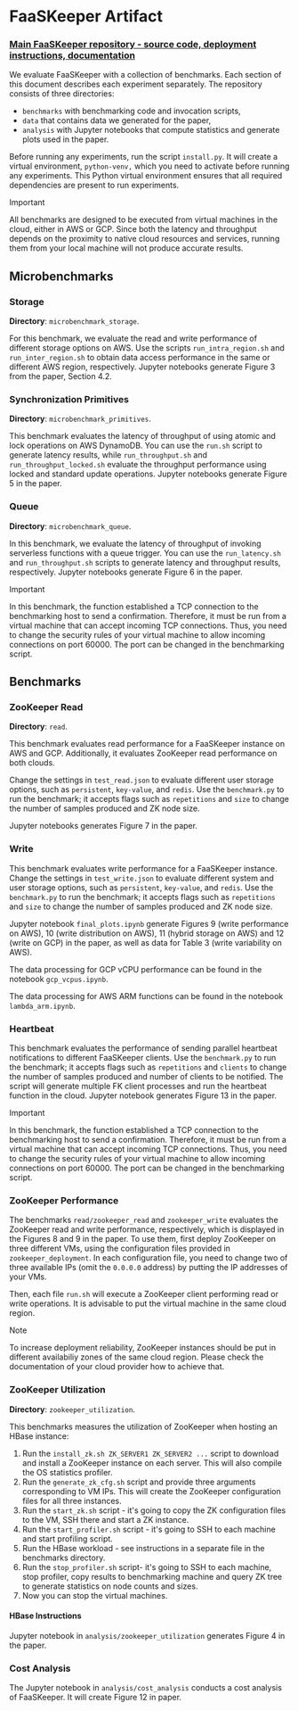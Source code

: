 # FaaSKeeper Artifact

### [Main FaaSKeeper repository - source code, deployment instructions, documentation](https://github.com/spcl/faaskeeper)

We evaluate FaaSKeeper with a collection of benchmarks. Each section of this document describes each experiment separately. The repository consists of three directories:
* `benchmarks` with benchmarking code and invocation scripts,
* `data` that contains data we generated for the paper,
* `analysis` with Jupyter notebooks that compute statistics and generate plots used in the paper.

Before running any experiments, run the script `install.py`. It will create a virtual environment, `python-venv,` which you need to activate before running any experiments.
This Python virtual environment ensures that all required dependencies are present to run experiments.

> [!IMPORTANT]  
> All benchmarks are designed to be executed from virtual machines in the cloud, either in AWS or GCP. Since both the latency and throughput depends on the proximity to native cloud resources and services, running them from your local machine will not produce accurate results.

## Microbenchmarks

### Storage

**Directory**: `microbenchmark_storage`.

For this benchmark, we evaluate the read and write performance of different storage options on AWS. Use the scripts `run_intra_region.sh` and `run_inter_region.sh` to obtain data access performance in the same or different AWS region, respectively. Jupyter notebooks generate Figure 3 from the paper, Section 4.2. 

### Synchronization Primitives

**Directory**: `microbenchmark_primitives`.

This benchmark evaluates the latency of throughput of using atomic and lock operations on AWS DynamoDB. You can use the `run.sh` script to generate latency results, while `run_throughput.sh` and `run_throughput_locked.sh` evaluate the throughput performance using locked and standard update operations. Jupyter notebooks generate Figure 5 in the paper.

### Queue

**Directory**: `microbenchmark_queue`.

In this benchmark, we evaluate the latency of throughput of invoking serverless functions with a queue trigger. You can use the `run_latency.sh` and `run_throughput.sh` scripts to generate latency and throughput results, respectively. Jupyter notebooks generate Figure 6 in the paper.

> [!IMPORTANT]  
> In this benchmark, the function established a TCP connection to the benchmarking host to send a confirmation. Therefore, it must be run from a virtual machine that can accept incoming TCP connections. Thus, you need to change the security rules of your virtual machine to allow incoming connections on port 60000. The port can be changed in the benchmarking script.

## Benchmarks

### ZooKeeper Read

**Directory**: `read`.

This benchmark evaluates read performance for a FaaSKeeper instance on AWS and GCP. Additionally, it evaluates ZooKeeper read performance on both clouds.

Change the settings in `test_read.json` to evaluate different user storage options, such as `persistent`, `key-value`, and `redis`. Use the `benchmark.py` to run the benchmark; it accepts flags such as `repetitions` and `size` to change the number of samples produced and ZK node size.

Jupyter notebooks generates Figure 7 in the paper.

### Write

This benchmark evaluates write performance for a FaaSKeeper instance. Change the settings in `test_write.json` to evaluate different system and user storage options, such as `persistent`, `key-value`, and `redis`. Use the `benchmark.py` to run the benchmark; it accepts flags such as `repetitions` and `size` to change the number of samples produced and ZK node size.

Jupyter notebook `final_plots.ipynb` generate Figures 9 (write performance on AWS), 10 (write distribution on AWS), 11 (hybrid storage on AWS) and 12 (write on GCP) in the paper, as well as data for Table 3 (write variability on AWS).

The data processing for GCP vCPU performance can be found in the notebook `gcp_vcpus.ipynb`.

The data processing for AWS ARM functions can be found in the notebook `lambda_arm.ipynb`.

### Heartbeat

This benchmark evaluates the performance of sending parallel heartbeat notifications to different FaaSKeeper clients. Use the `benchmark.py` to run the benchmark; it accepts flags such as `repetitions` and `clients` to change the number of samples produced and number of clients to be notified. The script will generate multiple FK client processes and run the heartbeat function in the cloud. Jupyter notebook generates Figure 13 in the paper.

> [!IMPORTANT]  
> In this benchmark, the function established a TCP connection to the benchmarking host to send a confirmation. Therefore, it must be run from a virtual machine that can accept incoming TCP connections. Thus, you need to change the security rules of your virtual machine to allow incoming connections on port 60000. The port can be changed in the benchmarking script.

### ZooKeeper Performance

The benchmarks `read/zookeeper_read` and `zookeeper_write` evaluates the ZooKeeper read and write performance, respectively, which is displayed in the Figures 8 and 9 in the paper. To use them, first deploy ZooKeeper on three different VMs, using the configuration files provided in `zookeeper_deployment`. In each configuration file, you need to change two of three available IPs (omit the `0.0.0.0` address) by putting the IP addresses of your VMs.

Then, each file `run.sh` will execute a ZooKeeper client performing read or write operations. It is advisable to put the virtual machine in the same cloud region.

> [!NOTE]  
> To increase deployment reliability, ZooKeeper instances should be put in different availabiliy zones of the same cloud region. Please check the documentation of your cloud provider how to achieve that.

### ZooKeeper Utilization

**Directory**: `zookeeper_utilization`.

This benchmarks measures the utilization of ZooKeeper when hosting an HBase instance:

1) Run the `install_zk.sh ZK_SERVER1 ZK_SERVER2 ...` script to download and install a ZooKeeper instance on each server. This will also compile the OS statistics profiler.
2) Run the `generate_zk_cfg.sh` script and provide three arguments corresponding to VM IPs. This will create the ZooKeeper configuration files for all three instances.
3) Run the `start_zk.sh` script - it's going to copy the ZK configuration files to the VM, SSH there and start a ZK instance.
4) Run the `start_profiler.sh` script - it's going to SSH to each machine and start profiling script.
5) Run the HBase workload - see instructions in a separate file in the benchmarks directory.
6) Run the `stop_profiler.sh` script- it's going to SSH to each machine, stop profiler, copy results to benchmarking machine and query ZK tree to generate statistics on node counts and sizes.
7) Now you can stop the virtual machines.

#### HBase Instructions



Jupyter notebook in `analysis/zookeeper_utilization` generates Figure 4 in the paper.

### Cost Analysis

The Jupyter notebook in `analysis/cost_analysis` conducts a cost analysis of FaaSKeeper. It will create Figure 12 in paper.
